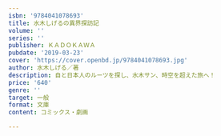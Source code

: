 ```yaml
---
isbn: '9784041078693'
title: 水木しげるの異界探訪記
volume: ''
series: ''
publisher: ＫＡＤＯＫＡＷＡ
pubdate: '2019-03-23'
cover: 'https://cover.openbd.jp/9784041078693.jpg'
author: 水木しげる／著
description: 自と日本人のルーツを探し、水木サン、時空を超えた旅へ！
price: '640'
genre: ''
target: 一般
format: 文庫
content: コミックス・劇画

---
```

